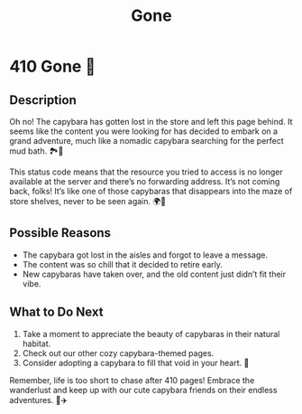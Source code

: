 ﻿---
category: 4xx
code: 410
cover: https://firebasestorage.googleapis.com/v0/b/capy-http.appspot.com/o/Capy-410-750x600.webp?alt=media
thumbnail: https://firebasestorage.googleapis.com/v0/b/capy-http.appspot.com/o/Capy-410-250x200.webp?alt=media
coverAlt: Gone
description: Gone
tags:
- 4xx
title: Gone
---


# 410 Gone 🚫

## Description
Oh no! The capybara has gotten lost in the store and left this page behind. It seems like the content you were looking for has decided to embark on a grand adventure, much like a nomadic capybara searching for the perfect mud bath. 🏞️🐾

This status code means that the resource you tried to access is no longer available at the server and there’s no forwarding address. It’s not coming back, folks! It’s like one of those capybaras that disappears into the maze of store shelves, never to be seen again. 🌍💨


## Possible Reasons
- The capybara got lost in the aisles and forgot to leave a message.
- The content was so chill that it decided to retire early.
- New capybaras have taken over, and the old content just didn’t fit their vibe.

## What to Do Next
1. Take a moment to appreciate the beauty of capybaras in their natural habitat.
2. Check out our other cozy capybara-themed pages.
3. Consider adopting a capybara to fill that void in your heart. 💖


Remember, life is too short to chase after 410 pages! Embrace the wanderlust and keep up with our cute capybara friends on their endless adventures. 🐹✈️
